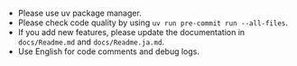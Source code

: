 - Please use uv package manager.
- Please check code quality by using `uv run pre-commit run --all-files`.
- If you add new features, please update the documentation in `docs/Readme.md` and `docs/Readme.ja.md`.
- Use English for code comments and debug logs.
